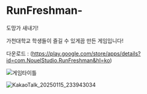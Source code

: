 # RunFreshman-
도망가 새내기!


가천대학교 학생들이 즐길 수 있게끔 만든 게임입니다!

다운로드 : (https://play.google.com/store/apps/details?id=com.NouelStudio.RunFreshman&hl=ko)


![게임타이틀](https://github.com/user-attachments/assets/37484030-3d2d-416d-a966-9c6709822950)






![KakaoTalk_20250115_233943034](https://github.com/user-attachments/assets/3c3e213f-a176-41b1-80e8-cd778803d415)
